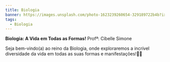 ```yaml
---
title: Biologia
banner: https://images.unsplash.com/photo-1623239260654-329189722b4b?ixlib=rb-4.0.3&ixid=M3wxMjA3fDB8MHxwaG90by1wYWdlfHx8fGVufDB8fHx8fA%3D%3D&auto=format&fit=crop&w=870&q=80
tags:
  - Biologia
---
```

**Biologia: A Vida em Todas as Formas!** Profª: Cibelle Simone

Seja bem-vindo(a) ao reino da Biologia, onde exploraremos a incrível diversidade da vida em todas as suas formas e manifestações!🌱🐾
